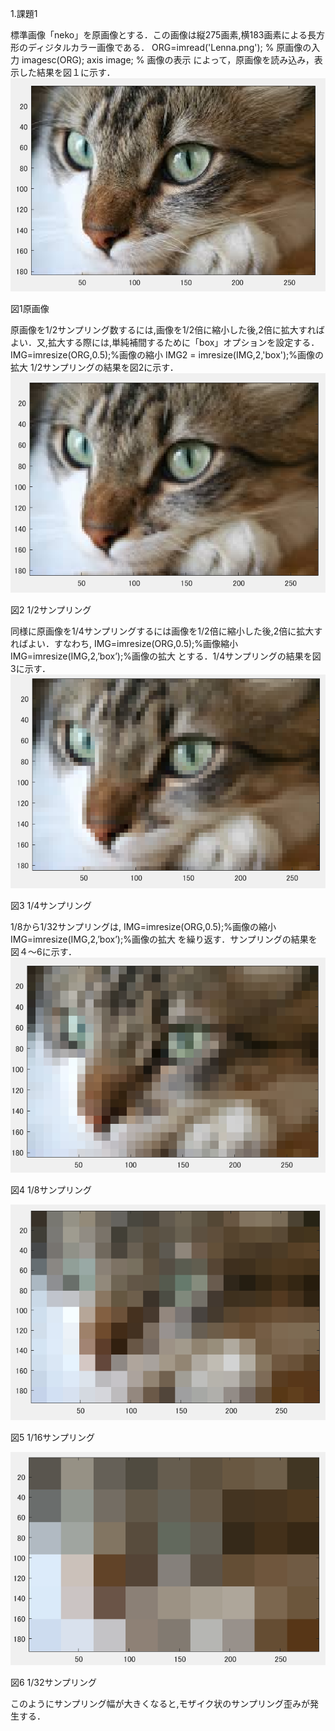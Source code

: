 1.課題1

標準画像「neko」を原画像とする．この画像は縦275画素,横183画素による長方形のディジタルカラー画像である．
ORG=imread('Lenna.png'); % 原画像の入力
imagesc(ORG); axis image; % 画像の表示
によって，原画像を読み込み，表示した結果を図１に示す．
![原画像](https://github.com/matsuorui/image_processing_17ec094/blob/master/image/image/k1-1.png)

図1原画像

原画像を1/2サンプリング数するには,画像を1/2倍に縮小した後,2倍に拡大すればよい．又,拡大する際には,単純補間するために「box」オプションを設定する．
IMG=imresize(ORG,0.5);%画像の縮小
IMG2 = imresize(IMG,2,'box');%画像の拡大
1/2サンプリングの結果を図2に示す．
![原画像](https://github.com/matsuorui/image_processing_17ec094/blob/master/image/image/k1-2.png)

図2 1/2サンプリング

同様に原画像を1/4サンプリングするには画像を1/2倍に縮小した後,2倍に拡大すればよい．すなわち,
IMG=imresize(ORG,0.5);%画像縮小
IMG=imresize(IMG,2,’box’);%画像の拡大
とする．1/4サンプリングの結果を図3に示す．
![原画像](https://github.com/matsuorui/image_processing_17ec094/blob/master/image/image/k1-3.png)

図3 1/4サンプリング

1/8から1/32サンプリングは,
IMG=imresize(ORG,0.5);%画像の縮小
IMG=imresize(IMG,2,’box’);%画像の拡大
を繰り返す．サンプリングの結果を図４～6に示す．
![原画像](https://github.com/matsuorui/image_processing_17ec094/blob/master/image/image/k1-4.png)

図4 1/8サンプリング


![原画像](https://github.com/matsuorui/image_processing_17ec094/blob/master/image/image/k1-5.png)

図5 1/16サンプリング


![原画像](https://github.com/matsuorui/image_processing_17ec094/blob/master/image/image/k1-6.png)

図6 1/32サンプリング


このようにサンプリング幅が大きくなると,モザイク状のサンプリング歪みが発生する．

